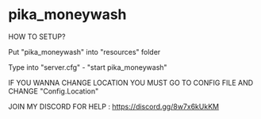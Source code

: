 # pika_moneywash

HOW TO SETUP?

Put "pika_moneywash" into "resources" folder

Type into "server.cfg" - "start pika_moneywash"

IF YOU WANNA CHANGE LOCATION YOU MUST GO TO CONFIG FILE AND CHANGE "Config.Location"

JOIN MY DISCORD FOR HELP : https://discord.gg/8w7x6kUkKM

